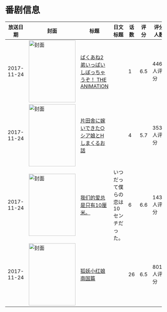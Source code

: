 # 番剧信息

|放送日期|封面|标题|日文标题|话数|评分|评分人数|
|---|---|---|---|---|---|---|
|2017-11-24|<img src="https://bangumi.tv/img/no_icon_subject.png" alt="封面" style="width:150px;height:200px;object-fit:cover;">|[ばくあね2 弟いっぱいしぼっちゃうぞ！ THE ANIMATION](https://bangumi.tv/subject/224206)||1|6.5|446人评分|
|2017-11-24|<img src="https://bangumi.tv/img/no_icon_subject.png" alt="封面" style="width:150px;height:200px;object-fit:cover;">|[片田舎に嫁いできた○シア娘とHしまくるお話](https://bangumi.tv/subject/228915)||4|5.7|353人评分|
|2017-11-24|<img src="https://lain.bgm.tv/pic/cover/c/ff/b5/212005_j66u4.jpg" alt="封面" style="width:150px;height:200px;object-fit:cover;">|[我们的爱总是只有10厘米。](https://bangumi.tv/subject/212005)|いつだって僕らの恋は10センチだった。|6|6.6|1439人评分|
|2017-11-24|<img src="https://lain.bgm.tv/pic/cover/c/db/6d/281282_6OYBV.jpg" alt="封面" style="width:150px;height:200px;object-fit:cover;">|[狐妖小红娘 南国篇](https://bangumi.tv/subject/281282)||26|6.5|801人评分|
